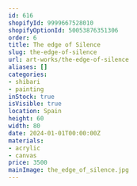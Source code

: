 ```yaml
---
id: 616
shopifyId: 9999667528010
shopifyOptionId: 50053876351306
order: 6
title: The edge of Silence
slug: the-edge-of-silence
url: art-works/the-edge-of-silence
aliases: []
categories:
- shibari
- painting
inStock: true
isVisible: true
location: Spain
height: 60
width: 80
date: 2024-01-01T00:00:00Z
materials:
- acrylic
- canvas
price: 3500
mainImage: the_edge_of_silence.jpg
---
```

